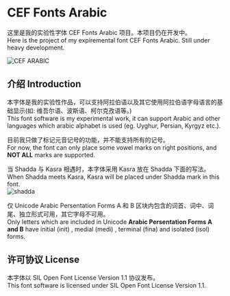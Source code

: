 # CEF Fonts Arabic
这里是我的实验性字体 CEF Fonts Arabic 项目。本项目仍在开发中。  
Here is the project of my expiremental font CEF Fonts Arabic. Still under heavy development.  

![CEF ARABIC](https://github.com/Partyb0ssishere/cef-fonts-arabic/assets/106015739/14e8720d-f0b2-4f03-a17e-405f325a79c6)  
## 介绍 Introduction
本字体是我的实验性作品，可以支持阿拉伯语以及其它使用阿拉伯语字母语言的基础显示(如: 维吾尔语、波斯语、柯尔克孜语等。)  
This font software is my experimental work, it can support Arabic and other languages which arabic alphabet is used (eg. Uyghur, Persian, Kyrgyz etc.).  

目前我只做了标记元音记号的功能，并不能支持所有的记号。  
For now, the font can only place some vowel marks on right positions, and **NOT ALL** marks are supported.  

当 Shadda 与 Kasra 相遇时，本字体采用 Kasra 放在 Shadda 下面的写法。  
When Shadda meets Kasra, Kasra will be placed under Shadda mark in this font.  
![shadda](https://github.com/Partyb0ssishere/cef-fonts-arabic/assets/106015739/29da29a7-057e-4681-8dd7-3951b530256f)

仅 Unicode Arabic Persentation Forms A 和 B 区块内包含的词首、词中、词尾、独立形式可用，其它字母不可用。  
Only letters which are included in Unicode **Arabic Persentation Forms A and B** have initial (init) , medial (medi) , terminal (fina) and isolated (isol) forms.  

## 许可协议 License
本字体以 SIL Open Font License Version 1.1 协议发布。  
This font software is licensed under SIL Open Font License Version 1.1.  
